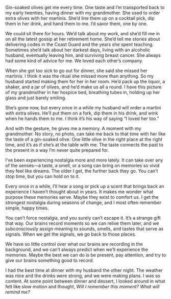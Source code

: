 Gin-soaked olives get me every time. One taste and I’m transported back to my early twenties, having dinner with my grandmother. She used to order extra olives with her martinis. She’d line them up on a cocktail pick, dip them in her drink, and hand them to me. I’d savor them, one by one.

We could sit there for hours. We’d talk about my work, and she’d fill me in on all the latest gossip at her retirement home. She’d tell me stories about delivering codes in the Coast Guard and the years she spent teaching. Sometimes she’d talk about her darkest days, living with an alcoholic husband, eventually leaving him, and surviving breast cancer. She always had some kind of advice for me. We loved each other’s company.

When she got too sick to go out for dinner, she said she missed her martinis. I think it was the ritual she missed more than anything. So my husband started making them for her in her room. He’d pack up the liquor, a shaker, and a jar of olives, and he’d make us all a round. I have this picture of my grandmother in her hospice bed, breathing tubes in, holding up her glass and just barely smiling.

She’s gone now, but every once in a while my husband will order a martini with extra olives. He’ll put them on a fork, dip them in his drink, and wink when he hands them to me. I think it’s his way of saying “I loved her too.”

And with the gesture, he gives me a memory. A moment with my grandmother. No story, no photo, can take me back to that time with her like the taste of a gin-soaked olive. One little olive in the right place at the right time, and it’s as if she’s at the table with me. The taste connects the past to the present in a way I’m never quite prepared for.

I’ve been experiencing nostalgia more and more lately. It can take over any of the senses—a taste, a smell, or a song can bring on memories so vivid they feel like dreams. The older I get, the further back they go. You can’t stop time, but you can hold on to it.

Every once in a while, I’ll hear a song or pick up a scent that brings back an experience I haven’t thought about in years. It makes me wonder what purpose these memories serve. Maybe they exist to comfort us. I get the strongest nostalgia during seasons of change, and I most often remember simple, happy times.

You can’t force nostalgia, and you surely can’t escape it. It’s a strange gift that way. Our brains record moments so we can relive them later, and we subconsciously assign meaning to sounds, smells, and tastes that serve as signals. When we get the signals, we go back to those places.

We have so little control over what our brains are recording in the background, and we can’t always predict when we’ll experience the memories. Maybe the best we can do is be present, pay attention, and try to give our brains something good to record.

I had the best time at dinner with my husband the other night. The weather was nice and the drinks were strong, and we were making plans. I was so content. At some point between dinner and dessert, I looked around in what felt like slow motion and thought, *Will I remember this moment? What will remind me?*